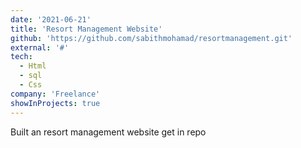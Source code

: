 ```yaml
---
date: '2021-06-21'
title: 'Resort Management Website'
github: 'https://github.com/sabithmohamad/resortmanagement.git'
external: '#'
tech:
  - Html
  - sql
  - Css
company: 'Freelance'
showInProjects: true
---
```


Built an resort management website get in repo
